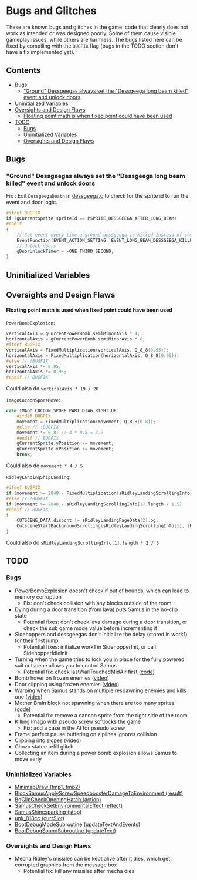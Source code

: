 # Bugs and Glitches
These are known bugs and glitches in the game: code that clearly does not work as intended or was designed poorly. Some of them cause visible gameplay issues, while others are harmless. The bugs listed here can be fixed by compiling with the `BUGFIX` flag (bugs in the TODO section don't have a fix implemented yet). 


## Contents

- [Bugs](#bugs)
  - ["Ground" Dessgeegas always set the "Dessgeega long beam killed" event and unlock doors](#ground-dessgeegas-always-set-the-dessgeega-long-beam-killed-event-and-unlock-doors)
- [Uninitialized Variables](#uninitialized-variables)
- [Oversights and Design Flaws](#oversights-and-design-flaws)
  - [Floating point math is when fixed point could have been used](#floating-point-math-is-used-when-fixed-point-could-have-been-used)
- [TODO](#todo)
  - [Bugs](#bugs-1)
  - [Uninitialized Variables](#uninitialized-variables-1)
  - [Oversights and Design Flaws](#oversights-and-design-flaws-1)


## Bugs

### "Ground" Dessgeegas always set the "Dessgeega long beam killed" event and unlock doors

Fix : Edit `DessgeegaDeath` in [dessgeega.c](https://github.com/metroidret/mzm/blob/master/src/sprites_AI/dessgeega.c) to check for the sprite id to run the event and door logic.

```c
#ifdef BUGFIX
if (gCurrentSprite.spriteId == PSPRITE_DESSGEEGA_AFTER_LONG_BEAM)
#endif
{
    // Set event every time a ground dessgeega is killed instead of checking for the sprite ID ?
    EventFunction(EVENT_ACTION_SETTING, EVENT_LONG_BEAM_DESSGEEGA_KILLED);
    // Unlock doors
    gDoorUnlockTimer = -ONE_THIRD_SECOND;
}
```


## Uninitialized Variables


## Oversights and Design Flaws

#### Floating point math is used when fixed point could have been used

`PowerBombExplosion`:
```c
verticalAxis = gCurrentPowerBomb.semiMinorAxis * 4;
horizontalAxis = gCurrentPowerBomb.semiMinorAxis * 8;
#ifdef BUGFIX
verticalAxis = FixedMultiplication(verticalAxis, Q_8_8(0.95));
horizontalAxis = FixedMultiplication(horizontalAxis, Q_8_8(0.95));
#else // !BUGFIX
verticalAxis *= 0.95;
horizontalAxis *= 0.95;
#endif // BUGFIX
```
Could also do `verticalAxis * 19 / 20`

`ImagoCocoonSporeMove`:
```c
case IMAGO_COCOON_SPORE_PART_DIAG_RIGHT_UP:
    #ifdef BUGFIX
    movement = FixedMultiplication(movement, Q_8_8(0.8));
    #else // !BUGFIX
    movement *= 0.8; // 4 * 0.8 = 3.2
    #endif // BUGFIX
    gCurrentSprite.yPosition -= movement;
    gCurrentSprite.xPosition += movement;
    break;
```
Could also do `movement * 4 / 5`

`RidleyLandingShipLanding`:
```c
#ifdef BUGFIX
if (movement >= 2848 - FixedMultiplication(sRidleyLandingScrollingInfo[1].length, Q_8_8(2.f / 3)))
#else // !BUGFIX
if (movement >= 2848 - sRidleyLandingScrollingInfo[1].length / 1.5)
#endif // BUGFIX
{
    CUTSCENE_DATA.dispcnt |= sRidleyLandingPageData[2].bg;
    CutsceneStartBackgroundScrolling(sRidleyLandingScrollingInfo[1], sRidleyLandingPageData[2].bg);
}
```
Could also do `sRidleyLandingScrollingInfo[1].length * 2 / 3`


## TODO

### Bugs

- PowerBombExplosion doesn't check if out of bounds, which can lead to memory corruption
  - Fix: don't check collision with any blocks outside of the room
- Dying during a door transition (from lava) puts Samus in the no-clip state
  - Potential fixes: don't check lava damage during a door transition, or check the sub game mode value before incrementing it
- Sidehoppers and dessgeegas don't initialize the delay (stored in work1) for their first jump
  - Potential fixes: initialize work1 in SidehopperInit, or call SidehopperIdleInit
- Turning when the game tries to lock you in place for the fully powered suit cutscene allows you to control Samus
  - Potential fix: check lastWallTouchedMidAir first ([code](https://github.com/metroidret/mzm/blob/4d9b219990ad5cce9c35f495195fe6019fecbac1/src/samus.c#L6551-L6555))
- Bomb hover on frozen enemies ([video](https://youtu.be/UIK8YnT1sG4))
- Door clipping using frozen enemies ([video](https://www.youtube.com/watch?v=iMObZ5EbooE))
- Warping when Samus stands on multiple respawning enemies and kills one ([video](https://youtu.be/WfxkYSPTjWw))
- Mother Brain block not spawning when there are too many sprites ([code](https://github.com/metroidret/mzm/blob/4d9b219990ad5cce9c35f495195fe6019fecbac1/src/sprites_AI/mother_brain.c#L625-L626))
  - Potential fix: remove a cannon sprite from the right side of the room
- Killing Imago with pseudo screw softlocks the game
  - Fix: add a case in the AI for pseudo screw
- Frame perfect pause buffering on ziplines ignores collision
- Clipping into slopes ([video](https://www.youtube.com/watch?v=XiZRJesXHWw))
- Chozo statue refill glitch
- Collecting an item during a power bomb explosion allows Samus to move early

### Uninitialized Variables
- [MinimapDraw (tmp1, tmp2)](https://github.com/metroidret/mzm/blob/22dceb902f66667378076e5022e12ef89c5ccf3f/src/minimap.c#L680)
- [BlockSamusApplyScrewSpeedboosterDamageToEnvironment (result)](https://github.com/metroidret/mzm/blob/22dceb902f66667378076e5022e12ef89c5ccf3f/src/block.c#L1053)
- [BgClipCheckOpeningHatch (action)](https://github.com/metroidret/mzm/blob/043610f452aa8bbbad96c0c4f2e70a46e60fd6cc/src/bg_clip.c#L774)
- [SamusCheckSetEnvironmentalEffect (effect)](https://github.com/metroidret/mzm/blob/2bff56a86e36559955f1a6238df60829b61bb909/src/samus.c#L1348)
- [SamusShinesparking (stop)](https://github.com/metroidret/mzm/blob/2bff56a86e36559955f1a6238df60829b61bb909/src/samus.c#L5895)
- [unk_818cc (currSlot)](https://github.com/metroidret/mzm/blob/043610f452aa8bbbad96c0c4f2e70a46e60fd6cc/src/tourian_escape.c#L322)
- [BootDebugModeSubroutine (updateTextAndEvents)](https://github.com/metroidret/mzm/blob/22dceb902f66667378076e5022e12ef89c5ccf3f/src/menus/boot_debug.c#L1513)
- [BootDebugSoundSubroutine (updateText)](https://github.com/metroidret/mzm/blob/22dceb902f66667378076e5022e12ef89c5ccf3f/src/menus/boot_debug.c#L1961)

### Oversights and Design Flaws

- Mecha Ridley's missiles can be kept alive after it dies, which get corrupted graphics from the message box
  - Potential fix: kill any missiles after mecha dies

